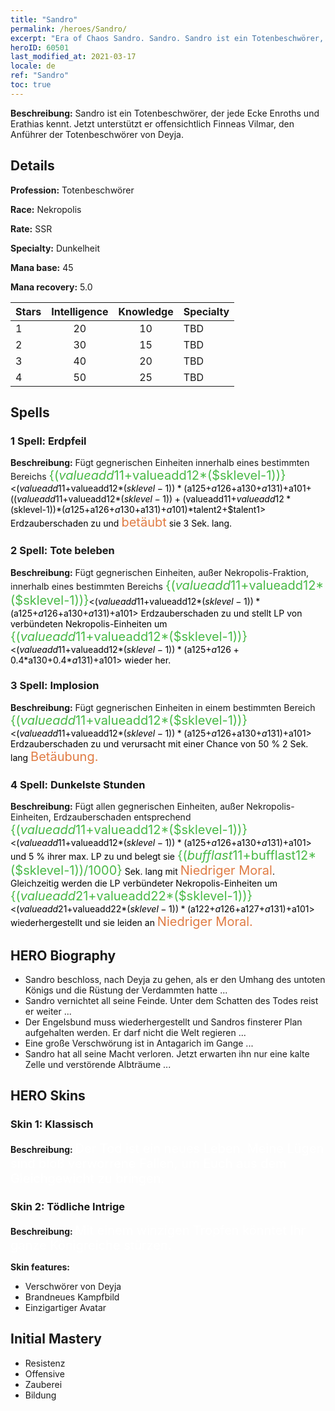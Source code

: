 ```yaml
---
title: "Sandro"
permalink: /heroes/Sandro/
excerpt: "Era of Chaos Sandro. Sandro. Sandro ist ein Totenbeschwörer, der jede Ecke Enroths und Erathias kennt. Jetzt unterstützt er offensichtlich Finneas Vilmar, den Anführer der Totenbeschwörer von Deyja."
heroID: 60501
last_modified_at: 2021-03-17
locale: de
ref: "Sandro"
toc: true
---
```

 **Beschreibung:** Sandro ist ein Totenbeschwörer, der jede Ecke Enroths und Erathias kennt. Jetzt unterstützt er offensichtlich Finneas Vilmar, den Anführer der Totenbeschwörer von Deyja.
## Details
 **Profession:** Totenbeschwörer

 **Race:** Nekropolis

 **Rate:** SSR

 **Specialty:** Dunkelheit

 **Mana base:** 45

 **Mana recovery:** 5.0


  | Stars   |  Intelligence  |    Knowledge   |      Specialty     |
  |---------|:---------------:|:---------------:|--------------------|
  |    1    | 20 | 10 | TBD |
  |    2    | 30 | 15 | TBD |
  |    3    | 40 | 20 | TBD |
  |    4    | 50 | 25 | TBD |

## Spells
### 1 Spell: Erdpfeil
 **Beschreibung:** Fügt gegnerischen Einheiten innerhalb eines bestimmten Bereichs <span style="color: #48b946;font-size:20px">{($valueadd11+$valueadd12*($sklevel-1))}</span><span style="color: black"><($valueadd11+$valueadd12*($sklevel-1))*($a125+$a126+$a130+$a131)+$a101+(($valueadd11+$valueadd12*($sklevel-1))+($valueadd11+$valueadd12*($sklevel-1))*($a125+$a126+$a130+$a131)+$a101)*$talent2+$talent1> Erdzauberschaden zu und <span style="color: #e07c44;font-size:20px">betäubt</span><span style="color: black"> sie 3 Sek. lang.

### 2 Spell: Tote beleben
 **Beschreibung:** Fügt gegnerischen Einheiten, außer Nekropolis-Fraktion, innerhalb eines bestimmten Bereichs <span style="color: #48b946;font-size:20px">{($valueadd11+$valueadd12*($sklevel-1))}</span><span style="color: black"><($valueadd11+$valueadd12*($sklevel-1))*($a125+$a126+$a130+$a131)+$a101> Erdzauberschaden zu und stellt LP von verbündeten Nekropolis-Einheiten um <span style="color: #48b946;font-size:20px">{($valueadd11+$valueadd12*($sklevel-1))}</span><span style="color: black"><($valueadd11+$valueadd12*($sklevel-1))*($a125+$a126+0.4*$a130+0.4*$a131)+$a101> wieder her.

### 3 Spell: Implosion
 **Beschreibung:** Fügt gegnerischen Einheiten in einem bestimmten Bereich <span style="color: #48b946;font-size:20px">{($valueadd11+$valueadd12*($sklevel-1))}</span><span style="color: black"><($valueadd11+$valueadd12*($sklevel-1))*($a125+$a126+$a130+$a131)+$a101> Erdzauberschaden zu und verursacht mit einer Chance von 50 % 2 Sek. lang <span style="color: #e07c44;font-size:20px">Betäubung.</span><span style="color: black">

### 4 Spell: Dunkelste Stunden
 **Beschreibung:** Fügt allen gegnerischen Einheiten, außer Nekropolis-Einheiten, Erdzauberschaden entsprechend <span style="color: #48b946;font-size:20px">{($valueadd11+$valueadd12*($sklevel-1))}</span><span style="color: black"><($valueadd11+$valueadd12*($sklevel-1))*($a125+$a126+$a130+$a131)+$a101> und 5 % ihrer max. LP zu und belegt sie <span style="color: #48b946;font-size:20px">{($bufflast11+$bufflast12*($sklevel-1))/1000}</span><span style="color: black"> Sek. lang mit <span style="color: #e07c44;font-size:20px">Niedriger Moral</span><span style="color: black">. Gleichzeitig werden die LP verbündeter Nekropolis-Einheiten um <span style="color: #48b946;font-size:20px">{($valueadd21+$valueadd22*($sklevel-1))}</span><span style="color: black"><($valueadd21+$valueadd22*($sklevel-1))*($a122+$a126+$a127+$a131)+$a101> wiederhergestellt und sie leiden an <span style="color: #e07c44;font-size:20px">Niedriger Moral.</span><span style="color: black">


## HERO Biography
   - Sandro beschloss, nach Deyja zu gehen, als er den Umhang des untoten Königs und die Rüstung der Verdammten hatte ...
   - Sandro vernichtet all seine Feinde. Unter dem Schatten des Todes reist er weiter ...
   - Der Engelsbund muss wiederhergestellt und Sandros finsterer Plan aufgehalten werden. Er darf nicht die Welt regieren ...
   - Eine große Verschwörung ist in Antagarich im Gange ...
   - Sandro hat all seine Macht verloren. Jetzt erwarten ihn nur eine kalte Zelle und verstörende Albträume ...

## HERO Skins
### Skin 1: **Klassisch**

 **Beschreibung:** <span style="color: #ffffff;font-size:20px">Der Tod ist ein neues Leben. Meine Lügen sind bloß verworrene Fallen, um Euch aus dem Gleichgewicht zu bringen.</span>


### Skin 2: **Tödliche Intrige**

 **Beschreibung:** <span style="color: #ffffff;font-size:20px">Mit einem winzigen Tropfen könntet Ihr ganze Königreiche stürzen.</span>

 **Skin features:** 

   - Verschwörer von Deyja
   - Brandneues Kampfbild
   - Einzigartiger Avatar


## Initial Mastery
   - Resistenz
   - Offensive
   - Zauberei
   - Bildung
